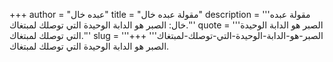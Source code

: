 +++
author = "عبده خال"
title = "مقولة عبده خال"
description = '''مقولة عبده خال: الصبر هو الدابة الوحيدة التي توصلك لمبتغاك.'''
quote = '''الصبر هو الدابة الوحيدة التي توصلك لمبتغاك.'''
slug = '''الصبر-هو-الدابة-الوحيدة-التي-توصلك-لمبتغاك'''
+++
الصبر هو الدابة الوحيدة التي توصلك لمبتغاك.
